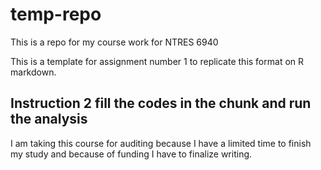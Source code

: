 # temp-repo
This is a repo for my course work for NTRES 6940

This is a template for assignment number 1 to replicate this format on R markdown.

## Instruction 2 fill the codes in the chunk and run the analysis

I am taking this course for auditing because I have a limited time to finish my study and because of funding I have to finalize writing. 

